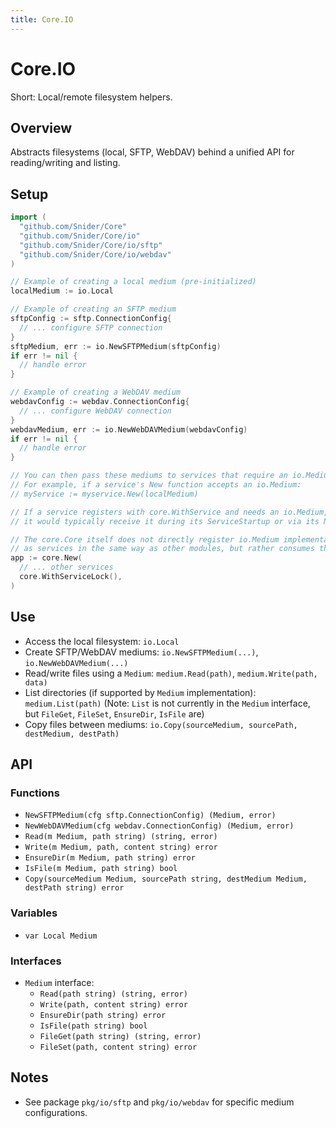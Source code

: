 ```yaml
---
title: Core.IO
---
```


# Core.IO

Short: Local/remote filesystem helpers.

## Overview
Abstracts filesystems (local, SFTP, WebDAV) behind a unified API for reading/writing and listing.

## Setup
```go
import (
  "github.com/Snider/Core"
  "github.com/Snider/Core/io"
  "github.com/Snider/Core/io/sftp"
  "github.com/Snider/Core/io/webdav"
)

// Example of creating a local medium (pre-initialized)
localMedium := io.Local

// Example of creating an SFTP medium
sftpConfig := sftp.ConnectionConfig{
  // ... configure SFTP connection
}
sftpMedium, err := io.NewSFTPMedium(sftpConfig)
if err != nil {
  // handle error
}

// Example of creating a WebDAV medium
webdavConfig := webdav.ConnectionConfig{
  // ... configure WebDAV connection
}
webdavMedium, err := io.NewWebDAVMedium(webdavConfig)
if err != nil {
  // handle error
}

// You can then pass these mediums to services that require an io.Medium
// For example, if a service's New function accepts an io.Medium:
// myService := myservice.New(localMedium)

// If a service registers with core.WithService and needs an io.Medium,
// it would typically receive it during its ServiceStartup or via its New constructor.

// The core.Core itself does not directly register io.Medium implementations
// as services in the same way as other modules, but rather consumes them.
app := core.New(
  // ... other services
  core.WithServiceLock(),
)
```

## Use
- Access the local filesystem: `io.Local`
- Create SFTP/WebDAV mediums: `io.NewSFTPMedium(...)`, `io.NewWebDAVMedium(...)`
- Read/write files using a `Medium`: `medium.Read(path)`, `medium.Write(path, data)`
- List directories (if supported by `Medium` implementation): `medium.List(path)` (Note: `List` is not currently in the `Medium` interface, but `FileGet`, `FileSet`, `EnsureDir`, `IsFile` are)
- Copy files between mediums: `io.Copy(sourceMedium, sourcePath, destMedium, destPath)`

## API

### Functions
- `NewSFTPMedium(cfg sftp.ConnectionConfig) (Medium, error)`
- `NewWebDAVMedium(cfg webdav.ConnectionConfig) (Medium, error)`
- `Read(m Medium, path string) (string, error)`
- `Write(m Medium, path, content string) error`
- `EnsureDir(m Medium, path string) error`
- `IsFile(m Medium, path string) bool`
- `Copy(sourceMedium Medium, sourcePath string, destMedium Medium, destPath string) error`

### Variables
- `var Local Medium`

### Interfaces
- `Medium` interface:
  - `Read(path string) (string, error)`
  - `Write(path, content string) error`
  - `EnsureDir(path string) error`
  - `IsFile(path string) bool`
  - `FileGet(path string) (string, error)`
  - `FileSet(path, content string) error`

## Notes
- See package `pkg/io/sftp` and `pkg/io/webdav` for specific medium configurations.
